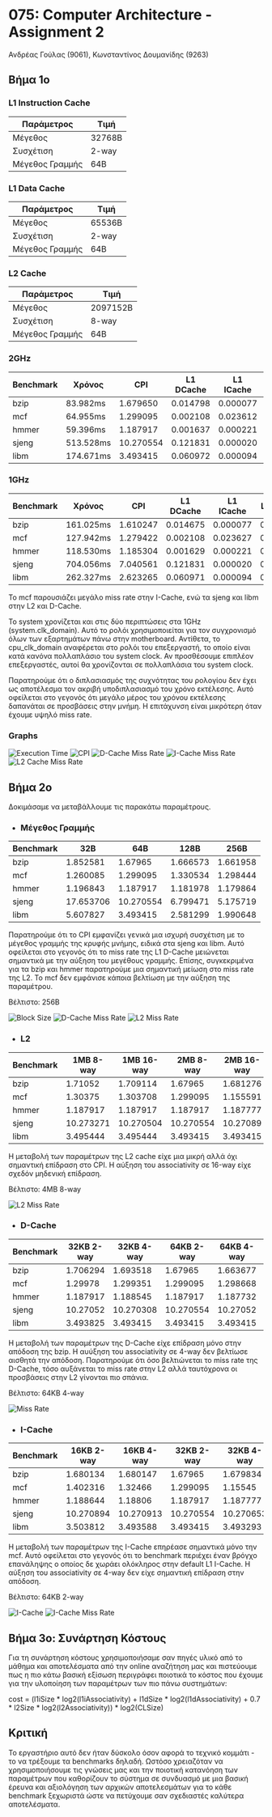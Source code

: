 # 075: Computer Architecture - Assignment 2

Ανδρέας Γούλας (9061), Κωνσταντίνος Δουμανίδης (9263)

## Βήμα 1ο

### L1 Instruction Cache

Παράμετρος     |Τιμή
---------------|------
Μέγεθος        |32768B
Συσχέτιση      |2-way
Μέγεθος Γραμμής|64B

### L1 Data Cache

Παράμετρος     |Τιμή
---------------|------
Μέγεθος        |65536B
Συσχέτιση      |2-way
Μέγεθος Γραμμής|64B

### L2 Cache

Παράμετρος     |Τιμή
---------------|--------
Μέγεθος        |2097152B
Συσχέτιση      |8-way
Μέγεθος Γραμμής|64B

### 2GHz

Benchmark|Χρόνος   |CPI      |L1 DCache|L1 ICache|L2 Cache
---------|---------|---------|---------|---------|--------
bzip     |83.982ms |1.679650 |0.014798 |0.000077 |0.282163
mcf      |64.955ms |1.299095 |0.002108 |0.023612 |0.055046
hmmer    |59.396ms |1.187917 |0.001637 |0.000221 |0.077760
sjeng    |513.528ms|10.270554|0.121831 |0.000020 |0.999972
libm     |174.671ms|3.493415 |0.060972 |0.000094 |0.999944

### 1GHz

Benchmark|Χρόνος   |CPI     |L1 DCache|L1 ICache|L2 Cache
---------|---------|--------|---------|---------|--------
bzip     |161.025ms|1.610247|0.014675 |0.000077 |0.282157
mcf      |127.942ms|1.279422|0.002108 |0.023627 |0.055046
hmmer    |118.530ms|1.185304|0.001629 |0.000221 |0.077747
sjeng    |704.056ms|7.040561|0.121831 |0.000020 |0.999972
libm     |262.327ms|2.623265|0.060971 |0.000094 |0.999944

Το mcf παρουσιάζει μεγάλο miss rate στην I-Cache, ενώ τα sjeng και libm στην L2
και D-Cache.

Το system χρονίζεται και στις δύο περιπτώσεις στα 1GHz (system.clk_domain). 
Αυτό το ρολόι χρησιμοποιείται για τον συγχρονισμό όλων των εξαρτημάτων πάνω
στην motherboard. Αντίθετα, το cpu_clk_domain αναφέρεται στο ρολόι του
επεξεργαστή, το οποίο είναι κατά κανόνα πολλαπλάσιο του system clock. Αν
προσθέσουμε επιπλέον επεξεργαστές, αυτοί θα χρονίζονται σε πολλαπλάσια του
system clock.

Παρατηρούμε ότι ο διπλασιασμός της συχνότητας του ρολογίου δεν έχει ως
αποτέλεσμα τον ακριβή υποδιπλασιασμό του χρόνο εκτέλεσης. Αυτό οφείλεται στο
γεγονός ότι μεγάλο μέρος του χρόνου εκτέλεσης δαπανάται σε προσβάσεις στην
μνήμη. Η επιτάχυνση είναι μικρότερη όταν έχουμε υψηλό miss rate.

### Graphs
![Execution Time](/Lab2/img/step1_exec_time.png)
![CPI](/Lab2/img/step1_CPI.png)
![D-Cache Miss Rate](/Lab2/img/step1_dcache.png)
![I-Cache Miss Rate](/Lab2/img/step1_icache.png)
![L2 Cache Miss Rate](/Lab2/img/step1_l2.png)

## Βήμα 2ο

Δοκιμάσαμε να μεταβάλλουμε τις παρακάτω παραμέτρους.

* ### Μέγεθος Γραμμής

Benchmark|32B      |64B      |128B    |256B
---------|---------|---------|--------|--------
bzip     |1.852581 |1.67965  |1.666573|1.661958
mcf      |1.260085 |1.299095 |1.330534|1.298444
hmmer    |1.196843 |1.187917 |1.181978|1.179864
sjeng    |17.653706|10.270554|6.799471|5.175719
libm     |5.607827 |3.493415 |2.581299|1.990648

Παρατηρούμε ότι το CPI εμφανίζει γενικά μια ισχυρή συσχέτιση με το μέγεθος
γραμμής της κρυφής μνήμης, ειδικά στα sjeng και libm. Αυτό οφείλεται στο γεγονός
ότι το miss rate της L1 D-Cache μειώνεται σημαντικά με την αύξηση του μεγέθους
γραμμής. Επίσης, συγκεκριμένα για τα bzip και hmmer παρατηρούμε μια σημαντική
μείωση στο miss rate της L2. To mcf δεν εμφάνισε κάποια βελτίωση με την αύξηση
της παραμέτρου.

Βέλτιστο: 256B

![Block Size](/Lab2/img/step2_block_size.png)
![D-Cache Miss Rate](/Lab2/img/step2_block_size_dc_rate.png)
![L2 Miss Rate](/Lab2/img/step2_block_size_l2_rate.png)

* ### L2

Benchmark|1MB 8-way|1MB 16-way|2MB 8-way|2MB 16-way|4MB 8-way|4MB 16-way
---------|---------|----------|---------|----------|---------|----------
bzip     |1.71052  |1.709114  |1.67965  |1.681276  |1.653848 |1.653276
mcf      |1.30375  |1.303708  |1.299095 |1.155591  |1.155043 |1.155043
hmmer    |1.187917 |1.187917  |1.187917 |1.187777  |1.187777 |1.187777
sjeng    |10.273271|10.270504 |10.270554|10.27089  |10.265417|10.264996
libm     |3.495444 |3.495444  |3.493415 |3.493415  |3.489639 |3.489639

Η μεταβολή των παραμέτρων της L2 cache είχε μια μικρή αλλά όχι σημαντική
επίδραση στο CPI. Η αύξηση του associativity σε 16-way είχε σχεδόν μηδενική
επίδραση.

Βέλτιστο: 4MB 8-way

![L2 Miss Rate](/Lab2/img/step2_l2_rate.png)

* ### D-Cache

Benchmark|32KB 2-way|32KB 4-way|64KB 2-way|64KB 4-way|128KB 2-way|128KB 4-way
---------|----------|----------|----------|----------|-----------|----------
bzip     |1.706294  |1.693518  |1.67965   |1.663677  |1.650416   |1.64265
mcf      |1.29978   |1.299351  |1.299095  |1.298668  |1.298527   |1.298512
hmmer    |1.187917  |1.188545  |1.187917  |1.187732  |1.18617    |1.185883
sjeng    |10.27052  |10.270308 |10.270554 |10.27052  |10.27052   |10.270716
libm     |3.493825  |3.493415  |3.493415  |3.493415  |3.493415   |3.493415

Η μεταβολή των παραμέτρων της D-Cache είχε επίδραση μόνο στην απόδοση της bzip.
Η αυύξηση του associativity σε 4-way δεν βελτίωσε αισθητά την απόδοση.
Παρατηρούμε ότι όσο βελτιώνεται το miss rate της D-Cache, τόσο αυξάνεται το
miss rate στην L2 αλλά ταυτόχρονα οι προσβάσεις στην L2 γίνονται πιο σπάνια.

Βέλτιστο: 64KB 4-way

![Miss Rate](/Lab2/img/step2_dcache_rate.png)

* ### I-Cache

Benchmark|16KB 2-way|16KB 4-way|32KB 2-way|32KB 4-way|64KB 2-way|64KB 4-way|128KB 2-way
---------|----------|----------|----------|----------|----------|----------|-----------
bzip     |1.680134  |1.680147  |1.67965   |1.679834  |1.679876  |1.679802  |1.679727
mcf      |1.402316  |1.32466   |1.299095  |1.15545   |1.155606  |1.155442  |1.155442
hmmer    |1.188644  |1.18806   |1.187917  |1.187777  |1.187711  |1.187649  |1.187649
sjeng    |10.270894 |10.270913 |10.270554 |10.270653 |10.270481 |10.270653 |10.270481
libm     |3.503812  |3.493588  |3.493415  |3.493293  |3.493415  |3.493293  |3.493293

Η μεταβολή των παραμέτρων της I-Cache επηρέασε σημαντικά μόνο την mcf. Αυτό
οφείλεται στο γεγονός ότι το benchmark περιέχει έναν βρόγχο επανάληψης ο οποίος
δε χωράει ολόκληρος στην default L1 I-Cache. Η αύξηση του associativity σε
4-way δεν είχε σημαντική επίδραση στην απόδοση.

Βέλτιστο: 64KB 2-way

![I-Cache](/Lab2/img/step2_mcf_icache.png)
![I-Cache Miss Rate](/Lab2/img/step2_mcf_icache_miss.png)

## Βήμα 3ο: Συνάρτηση Κόστους
Για τη συνάρτηση κόστους χρησιμοποιήσαμε σαν πηγές υλικό από το μάθημα και αποτελέσματα από την online αναζήτηση μας και πιστεύουμε πως η πιο κάτω βασική εξίσωση περιγράφει ποιοτικά το κόστος που έχουμε για την υλοποίηση των παραμέτρων των πιο πάνω συστημάτων:

cost = (l1iSize * log2(l1iAssociativity) + l1dSize * log2(l1dAssociativity) + 0.7 * l2Size * log2(l2Associativity)) * log2(CLSize)

## Κριτική
Το εργαστήριο αυτό δεν ήταν δύσκολο όσον αφορά το τεχνικό κομμάτι - το να τρέξουμε τα benchmarks δηλαδή. Ωστόσο χρειαζόταν να χρησιμοποιήσουμε τις γνώσεις μας και την ποιοτική κατανόηση των παραμέτρων που καθορίζουν το σύστημα σε συνδυασμό με μια βασική έρευνα και αξιολόγηση των αρχικών αποτελεσμάτων για το κάθε benchmark ξεχωριστά ώστε να πετύχουμε σαν σχεδιαστές καλύτερα αποτελέσματα.
